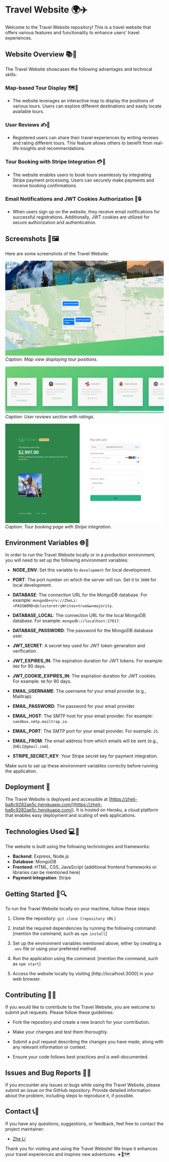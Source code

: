 # Travel Website 🌍✈️

Welcome to the Travel Website repository! This is a travel website that offers various features and functionality to enhance users' travel experiences.

## Website Overview 📚🌟

The Travel Website showcases the following advantages and technical skills:

### Map-based Tour Display 🗺️📍

- The website leverages an interactive map to display the positions of various tours. Users can explore different destinations and easily locate available tours.

### User Reviews ✍️🌟

- Registered users can share their travel experiences by writing reviews and rating different tours. This feature allows others to benefit from real-life insights and recommendations.

### Tour Booking with Stripe Integration 💳💼

- The website enables users to book tours seamlessly by integrating Stripe payment processing. Users can securely make payments and receive booking confirmations.

### Email Notifications and JWT Cookies Authorization 📧🔒

- When users sign up on the website, they receive email notifications for successful registrations. Additionally, JWT cookies are utilized for secure authorization and authentication.

## Screenshots 📸🖼️

Here are some screenshots of the Travel Website:

![Screenshot 1](/public/img/readme/mappostions.png)
_Caption: Map view displaying tour positions._

![Screenshot 2](/public/img/readme/reviews.png)
_Caption: User reviews section with ratings._

![Screenshot 3](/public/img/readme/payment.png)
_Caption: Tour booking page with Stripe integration._

## Environment Variables 🌐🔧

In order to run the Travel Website locally or in a production environment, you will need to set up the following environment variables:

- **NODE_ENV**: Set this variable to `development` for local development.

- **PORT**: The port number on which the server will run. Set it to `3000` for local development.

- **DATABASE**: The connection URL for the MongoDB database. For example: `mongodb+srv://ZheLi:<PASSWORD>@clusteretryWrites=true&w=majority`.

- **DATABASE_LOCAL**: The connection URL for the local MongoDB database. For example: `mongodb://localhost:27017`.

- **DATABASE_PASSWORD**: The password for the MongoDB database user.

- **JWT_SECRET**: A secret key used for JWT token generation and verification.

- **JWT_EXPIRES_IN**: The expiration duration for JWT tokens. For example: `90d` for 90 days.

- **JWT_COOKIE_EXPIRES_IN**: The expiration duration for JWT cookies. For example: `90` for 90 days.

- **EMAIL_USERNAME**: The username for your email provider (e.g., Mailtrap).

- **EMAIL_PASSWORD**: The password for your email provider.

- **EMAIL_HOST**: The SMTP host for your email provider. For example: `sandbox.smtp.mailtrap.io`.

- **EMAIL_PORT**: The SMTP port for your email provider. For example: `25`.

- **EMAIL_FROM**: The email address from which emails will be sent (e.g., `ZHELI@gmail.com`).

- **STRIPE_SECRET_KEY**: Your Stripe secret key for payment integration.

Make sure to set up these environment variables correctly before running the application.

## Deployment 🚀

The Travel Website is deployed and accessible at [https://zheli-ba8c9282ae5c.herokuapp.com/](https://zheli-ba8c9282ae5c.herokuapp.com/). It is hosted on Heroku, a cloud platform that enables easy deployment and scaling of web applications.

## Technologies Used 💻🔧

The website is built using the following technologies and frameworks:

- **Backend**: Express, Node.js
- **Database**: MongoDB
- **Frontend**: HTML, CSS, JavaScript (additional frontend frameworks or libraries can be mentioned here)
- **Payment Integration**: Stripe

## Getting Started 🏁🔍

To run the Travel Website locally on your machine, follow these steps:

1. Clone the repository: `git clone [repository URL]`

2. Install the required dependencies by running the following command: [mention the command, such as `npm install`]

3. Set up the environment variables mentioned above, either by creating a `.env` file or using your preferred method.

4. Run the application using the command: [mention the command, such as `npm start`]

5. Access the website locally by visiting [http://localhost:3000] in your web browser.

## Contributing 🤝🌟

If you would like to contribute to the Travel Website, you are welcome to submit pull requests. Please follow these guidelines:

- Fork the repository and create a new branch for your contribution.

- Make your changes and test them thoroughly.

- Submit a pull request describing the changes you have made, along with any relevant information or context.

- Ensure your code follows best practices and is well-documented.

## Issues and Bug Reports 🐛📝

If you encounter any issues or bugs while using the Travel Website, please submit an issue on the GitHub repository. Provide detailed information about the problem, including steps to reproduce it, if possible.

## Contact 📞📧

If you have any questions, suggestions, or feedback, feel free to contact the project maintainer:

- [Zhe Li](lizhex0825@foxmail.com)

Thank you for visiting and using the Travel Website! We hope it enhances your travel experiences and inspires new adventures. ✈️🌟🗺️
